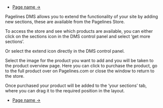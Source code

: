 <div class="row-fluid">
	<div class="span12">
		<ul class="pager">
  			<li class="pull-right"><a href="http://docs.pagelines.com/configure/">Page name &rarr;</a></li>
		</ul>
	</div>
</div>

Pagelines DMS allows you to extend the functionality of your site by adding new sections, these are available from the Pagelines Store. 

To access the store and see which products are available, you can either click on the sections icon in the DMS control panel and select ‘get more sections’. 

Or select the extend icon directly in the DMS control panel.

Select the image for the product you want to add and you will be taken to the product overview page. Here you can click to purchase the product, go to the full product over on Pagelines.com or close the window to return to the store.

Once purchased your product will be added to the ‘your sections’ tab, where you can drag it to the required position in the layout. 

<div class="row-fluid">
	<div class="span12">
		<ul class="pager">
  			<li class="pull-right"><a href="http://docs.pagelines.com/configure/">Page name &rarr;</a></li>
		</ul>
	</div>
</div>